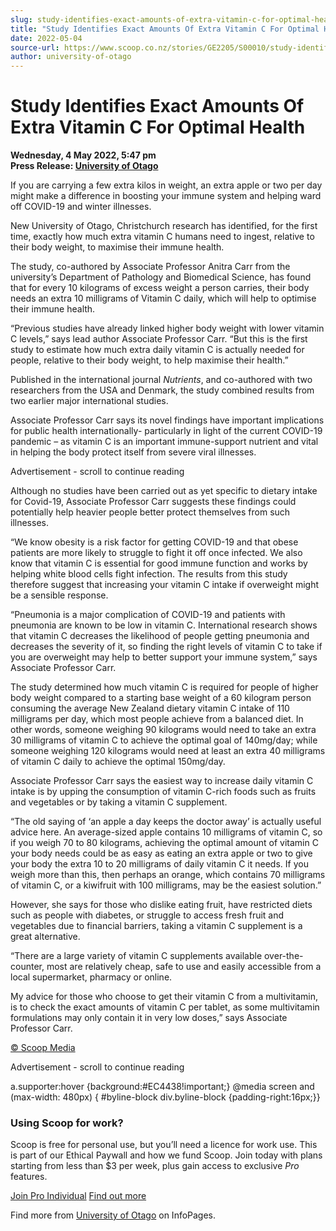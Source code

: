 ```yaml
---
slug: study-identifies-exact-amounts-of-extra-vitamin-c-for-optimal-health
title: "Study Identifies Exact Amounts Of Extra Vitamin C For Optimal Health"
date: 2022-05-04
source-url: https://www.scoop.co.nz/stories/GE2205/S00010/study-identifies-exact-amounts-of-extra-vitamin-c-for-optimal-health.htm
author: university-of-otago
---
```

Study Identifies Exact Amounts Of Extra Vitamin C For Optimal Health
====================================================================

**Wednesday, 4 May 2022, 5:47 pm**  
**Press Release: [University of Otago](https://info.scoop.co.nz/University_of_Otago)**

If you are carrying a few extra kilos in weight, an extra apple or two per day might make a difference in boosting your immune system and helping ward off COVID-19 and winter illnesses.

New University of Otago, Christchurch research has identified, for the first time, exactly how much extra vitamin C humans need to ingest, relative to their body weight, to maximise their immune health.

The study, co-authored by Associate Professor Anitra Carr from the university’s Department of Pathology and Biomedical Science, has found that for every 10 kilograms of excess weight a person carries, their body needs an extra 10 milligrams of Vitamin C daily, which will help to optimise their immune health.

“Previous studies have already linked higher body weight with lower vitamin C levels,” says lead author Associate Professor Carr. “But this is the first study to estimate how much extra daily vitamin C is actually needed for people, relative to their body weight, to help maximise their health.”

Published in the international journal _Nutrients_, and co-authored with two researchers from the USA and Denmark, the study combined results from two earlier major international studies.

Associate Professor Carr says its novel findings have important implications for public health internationally- particularly in light of the current COVID-19 pandemic – as vitamin C is an important immune-support nutrient and vital in helping the body protect itself from severe viral illnesses.

Advertisement - scroll to continue reading





Although no studies have been carried out as yet specific to dietary intake for Covid-19, Associate Professor Carr suggests these findings could potentially help heavier people better protect themselves from such illnesses.

“We know obesity is a risk factor for getting COVID-19 and that obese patients are more likely to struggle to fight it off once infected. We also know that vitamin C is essential for good immune function and works by helping white blood cells fight infection. The results from this study therefore suggest that increasing your vitamin C intake if overweight might be a sensible response.

“Pneumonia is a major complication of COVID-19 and patients with pneumonia are known to be low in vitamin C. International research shows that vitamin C decreases the likelihood of people getting pneumonia and decreases the severity of it, so finding the right levels of vitamin C to take if you are overweight may help to better support your immune system,” says Associate Professor Carr.

The study determined how much vitamin C is required for people of higher body weight compared to a starting base weight of a 60 kilogram person consuming the average New Zealand dietary vitamin C intake of 110 milligrams per day, which most people achieve from a balanced diet. In other words, someone weighing 90 kilograms would need to take an extra 30 milligrams of vitamin C to achieve the optimal goal of 140mg/day; while someone weighing 120 kilograms would need at least an extra 40 milligrams of vitamin C daily to achieve the optimal 150mg/day.

Associate Professor Carr says the easiest way to increase daily vitamin C intake is by upping the consumption of vitamin C-rich foods such as fruits and vegetables or by taking a vitamin C supplement.

“The old saying of ‘an apple a day keeps the doctor away’ is actually useful advice here. An average-sized apple contains 10 milligrams of vitamin C, so if you weigh 70 to 80 kilograms, achieving the optimal amount of vitamin C your body needs could be as easy as eating an extra apple or two to give your body the extra 10 to 20 milligrams of daily vitamin C it needs. If you weigh more than this, then perhaps an orange, which contains 70 milligrams of vitamin C, or a kiwifruit with 100 milligrams, may be the easiest solution.”

However, she says for those who dislike eating fruit, have restricted diets such as people with diabetes, or struggle to access fresh fruit and vegetables due to financial barriers, taking a vitamin C supplement is a great alternative.

“There are a large variety of vitamin C supplements available over-the-counter, most are relatively cheap, safe to use and easily accessible from a local supermarket, pharmacy or online.

My advice for those who choose to get their vitamin C from a multivitamin, is to check the exact amounts of vitamin C per tablet, as some multivitamin formulations may only contain it in very low doses,” says Associate Professor Carr.

[© Scoop Media](http://www.scoop.co.nz/about/terms.html)  

Advertisement - scroll to continue reading



a.supporter:hover {background:#EC4438!important;} @media screen and (max-width: 480px) { #byline-block div.byline-block {padding-right:16px;}}

### Using Scoop for work?

Scoop is free for personal use, but you’ll need a licence for work use. This is part of our Ethical Paywall and how we fund Scoop. Join today with plans starting from less than $3 per week, plus gain access to exclusive _Pro_ features.  
  
[Join Pro Individual](https://pro.scoop.co.nz/Individual/?from=ProIn24) [Find out more](https://pro.scoop.co.nz/using-scoop-for-work/?from=ProIn24)

Find more from [University of Otago](https://info.scoop.co.nz/University_of_Otago) on InfoPages.